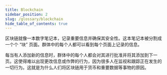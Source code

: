 ```yaml
---
title: Blockchain
sidebar_position: 2
slug: /glossary/blockchain
hide_table_of_contents: true
---
```


区块链就像一本数字笔记本，记录重要信息并确保其安全性。这本笔记本被分割成一个个 “块” 页面。群体中的每个人都可以看到每个页面上记录的信息。

每当有人添加新的信息时，群体中的每个人都会对其进行批准并将其添加到下一页。这使得难以出现更改信息或作弊的行为，因为很多人在监视和跟踪正在发生的一切行为。这就是为什么人们将区块链用于货币和重要数据等事物的原因。